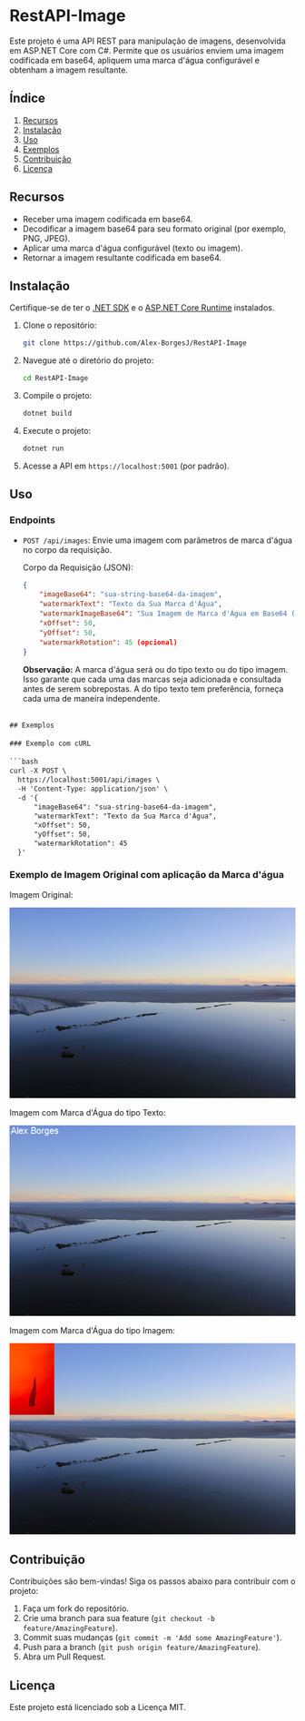 # RestAPI-Image

Este projeto é uma API REST para manipulação de imagens, desenvolvida em ASP.NET Core com C#. Permite que os usuários enviem uma imagem codificada em base64, apliquem uma marca d'água configurável e obtenham a imagem resultante.

## Índice
1. [Recursos](#recursos)
2. [Instalação](#instalação)
3. [Uso](#uso)
4. [Exemplos](#exemplos)
5. [Contribuição](#contribuição)
6. [Licença](#licença)

## Recursos

- Receber uma imagem codificada em base64.
- Decodificar a imagem base64 para seu formato original (por exemplo, PNG, JPEG).
- Aplicar uma marca d'água configurável (texto ou imagem).
- Retornar a imagem resultante codificada em base64.

## Instalação

Certifique-se de ter o [.NET SDK](https://dotnet.microsoft.com/download) e o [ASP.NET Core Runtime](https://dotnet.microsoft.com/download/dotnet) instalados.

1. Clone o repositório:

    ```bash
    git clone https://github.com/Alex-BorgesJ/RestAPI-Image
    ```

2. Navegue até o diretório do projeto:

    ```bash
    cd RestAPI-Image
    ```

3. Compile o projeto:

    ```bash
    dotnet build
    ```

4. Execute o projeto:

    ```bash
    dotnet run
    ```

5. Acesse a API em `https://localhost:5001` (por padrão).

## Uso

### Endpoints

- `POST /api/images`: Envie uma imagem com parâmetros de marca d'água no corpo da requisição.
  
  Corpo da Requisição (JSON):
  ```json
  {
      "imageBase64": "sua-string-base64-da-imagem",
      "watermarkText": "Texto da Sua Marca d'Água",
      "watermarkImageBase64": "Sua Imagem de Marca d'Água em Base64 (opcional)",
      "xOffset": 50,
      "yOffset": 50,
      "watermarkRotation": 45 (opcional)
  }
  ```
   **Observação:** A marca d'água será ou do tipo texto ou do tipo imagem. Isso garante que cada uma das marcas seja adicionada e consultada antes de serem sobrepostas. A do tipo texto tem preferência, forneça cada uma de maneira independente.
```

## Exemplos

### Exemplo com cURL

```bash
curl -X POST \
  https://localhost:5001/api/images \
  -H 'Content-Type: application/json' \
  -d '{
      "imageBase64": "sua-string-base64-da-imagem",
      "watermarkText": "Texto da Sua Marca d'Água",
      "xOffset": 50,
      "yOffset": 50,
      "watermarkRotation": 45
  }'
```
### Exemplo de Imagem Original com aplicação da Marca d'água

Imagem Original:

![Imagem Original](images/imageOriginal.jpg)

Imagem com Marca d'Água do tipo Texto:

![Imagem com Marca d'Água do tipo Texto](images/imageWatermarkText.png)

Imagem com Marca d'Água do tipo Imagem:

![Imagem com Marca d'Água do tipo Imagem](images/imageWatermarkImage.png)
## Contribuição

Contribuições são bem-vindas! Siga os passos abaixo para contribuir com o projeto:

1. Faça um fork do repositório.
2. Crie uma branch para sua feature (`git checkout -b feature/AmazingFeature`).
3. Commit suas mudanças (`git commit -m 'Add some AmazingFeature'`).
4. Push para a branch (`git push origin feature/AmazingFeature`).
5. Abra um Pull Request.

## Licença

Este projeto está licenciado sob a Licença MIT.
